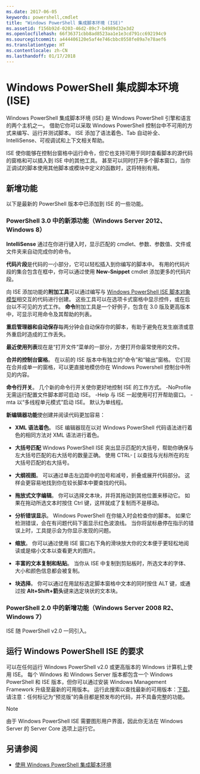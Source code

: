 ```yaml
---
ms.date: 2017-06-05
keywords: powershell,cmdlet
title: "Windows PowerShell 集成脚本环境 (ISE)"
ms.assetid: f156b92d-0203-46d2-89c7-b4989d32e3d2
ms.openlocfilehash: 66f36371cbb8ad8523aa1e1e3cd791cc692194c9
ms.sourcegitcommit: a444406120e5af4e746cbbc0558fe89a7e78aef6
ms.translationtype: HT
ms.contentlocale: zh-CN
ms.lasthandoff: 01/17/2018
---
```

# <a name="windows-powershell-integrated-scripting-environment-ise"></a>Windows PowerShell 集成脚本环境 (ISE)
Windows PowerShell 集成脚本环境 (ISE) 是 Windows PowerShell 引擎和语言的两个主机之一。 借助它你可以采取 Windows PowerShell 控制台中不可用的方式来编写、运行并测试脚本。 ISE 添加了语法着色、Tab 自动补全、IntelliSense、可视调试和上下文相关帮助。

ISE 使你能够在控制台窗格中运行命令，但它也支持可用于同时查看脚本的源代码的窗格和可以插入到 ISE 中的其他工具。 甚至可以同时打开多个脚本窗口，当你正调试的脚本使用其他脚本或模块中定义的函数时，这将特别有用。

## <a name="whats-new"></a>新增功能
以下是最新的 PowerShell 版本中已添加到 ISE 的一些功能。

### <a name="added-in-powershell-30-windows-server-2012-windows-8"></a>PowerShell 3.0 中的新添功能（Windows Server 2012、Windows 8）
**IntelliSense** 通过在你进行键入时，显示匹配的 cmdlet、参数、参数值、文件或文件夹来自动完成你的命令。

**代码片段**是代码的一小部分，它可以轻松插入到你编写的脚本中。 有用的代码片段的集合包含在框中，你可以通过使用 **New-Snippet** cmdlet 添加更多的代码片段。

向 ISE 添加功能的**附加工具**可以通过编写与 [Windows PowerShell ISE 脚本对象模型](../../core-powershell/ise/The-Windows-PowerShell-ISE-Scripting-Object-Model.md)相交互的代码进行创建。 这些工具可以在选项卡式窗格中显示控件，或在后台以不可见的方式工作。 **命令**附加工具是一个好例子，包含在 3.0 版及更高版本中，可显示可用命令及其帮助的列表。

**重启管理器和自动保存**每两分钟会自动保存你的脚本，有助于避免在发生崩溃或意外重启时造成的工作丢失。

**最近使用列表**现在是“打开文件”菜单的一部分，方便打开你最常使用的文件。

**合并的控制台窗格**。 在以前的 ISE 版本中有独立的“命令”和“输出”窗格。 它们现在合并成单一的窗格，可以更直接地模仿你在 Windows Powershell 控制台中所见的内容。

**命令行开关**。 几个新的命令行开关使你更好地控制 ISE 的工作方式。 -NoProfile 无需运行配置文件脚本即可启动 ISE。 -Help 与 ISE 一起使用可打开帮助窗口。 -mta 以“多线程单元模式”启动 ISE。 默认为单线程。

**新编辑器功能**使创建并阅读代码更加容易：

- **XML 语法着色**。 ISE 编辑器现在以对 Windows PowerShell 代码语法进行着色的相同方法对 XML 语法进行着色。

- **大括号匹配** Windows PowerShell ISE 突出显示匹配的大括号，帮助你确保与左大括号匹配的右大括号的数量正确。 使用 CTRL- \[ 以查找与光标所在的左大括号匹配的右大括号。

- **大纲视图**。 可以通过单击左边距中的加号和减号，折叠或展开代码部分。 这样会更容易地找到你在较长脚本中要查找的代码。

- **拖放式文字编辑**。 你可以选择文本块，并将其拖动到其他位置来移动它。 如果在拖动所选文本时按住 Ctrl 键，这样就成了复制而不是移动。

- **分析错误显示**。 Windows PowerShell 在你输入时会检查你的脚本。 如果它检测错误，会在有问题代码下面显示红色波浪线。 当你将鼠标悬停在指示的错误上时，工具提示会为你显示发现的问题。

- **缩放**。 你可以通过使用 ISE 窗口右下角的滑块放大你的文本便于更轻松地阅读或是缩小文本以查看更大的图片。

- **丰富的文本复制和粘贴**。 当你从 ISE 中复制到剪贴板时，所选文本的字体、大小和颜色信息都会被复制。

- **块选择**。 你可以通过在用鼠标选定脚本窗格中文本的同时按住 ALT 键，或通过按 **Alt+Shift+箭头**键来选定块状的文本块。

### <a name="added-in-powershell-20-windows-server-2008-r2-windows-7"></a>PowerShell 2.0 中的新增功能（Windows Server 2008 R2、Windows 7）
ISE 随 PowerShell v2.0 一同引入。

## <a name="requirements-for-running-the-windows-powershell-ise"></a>运行 Windows PowerShell ISE 的要求
可以在任何运行 Windows PowerShell v2.0 或更高版本的 Windows 计算机上使用 ISE。
每个 Windows 和 Windows Server 版本都包含一个 Windows PowerShell 和 ISE 版本，但你可以通过安装 Windows Management Framework 升级至最新的可用版本。
运行此搜索以查找最新的可用版本：[下载](http://www.microsoft.com/en-us/search/DownloadResults.aspx?q=%22windows%20management%20framework%22%20PowerShell&sortby=Relevancy~Descending)。
请注意：任何标记为“预览版”的条目都是预发布的代码，并不具备完整的功能。

> [!NOTE]
> 由于 Windows PowerShell ISE 需要图形用户界面，因此你无法在 Windows Server 的 Server Core 选项上运行它。

## <a name="see-also"></a>另请参阅
- [使用 Windows PowerShell 集成脚本环境](../../core-powershell/ise/Using-the-Windows-PowerShell-ISE.md)

